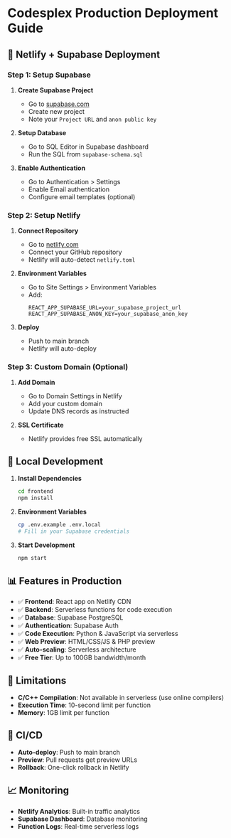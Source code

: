 # Codesplex Production Deployment Guide

## 🚀 Netlify + Supabase Deployment

### Step 1: Setup Supabase

1. **Create Supabase Project**
   - Go to [supabase.com](https://supabase.com)
   - Create new project
   - Note your `Project URL` and `anon public key`

2. **Setup Database**
   - Go to SQL Editor in Supabase dashboard
   - Run the SQL from `supabase-schema.sql`

3. **Enable Authentication**
   - Go to Authentication > Settings
   - Enable Email authentication
   - Configure email templates (optional)

### Step 2: Setup Netlify

1. **Connect Repository**
   - Go to [netlify.com](https://netlify.com)
   - Connect your GitHub repository
   - Netlify will auto-detect `netlify.toml`

2. **Environment Variables**
   - Go to Site Settings > Environment Variables
   - Add:
     ```
     REACT_APP_SUPABASE_URL=your_supabase_project_url
     REACT_APP_SUPABASE_ANON_KEY=your_supabase_anon_key
     ```

3. **Deploy**
   - Push to main branch
   - Netlify will auto-deploy

### Step 3: Custom Domain (Optional)

1. **Add Domain**
   - Go to Domain Settings in Netlify
   - Add your custom domain
   - Update DNS records as instructed

2. **SSL Certificate**
   - Netlify provides free SSL automatically

## 🔧 Local Development

1. **Install Dependencies**
   ```bash
   cd frontend
   npm install
   ```

2. **Environment Variables**
   ```bash
   cp .env.example .env.local
   # Fill in your Supabase credentials
   ```

3. **Start Development**
   ```bash
   npm start
   ```

## 📊 Features in Production

- ✅ **Frontend**: React app on Netlify CDN
- ✅ **Backend**: Serverless functions for code execution
- ✅ **Database**: Supabase PostgreSQL
- ✅ **Authentication**: Supabase Auth
- ✅ **Code Execution**: Python & JavaScript via serverless
- ✅ **Web Preview**: HTML/CSS/JS & PHP preview
- ✅ **Auto-scaling**: Serverless architecture
- ✅ **Free Tier**: Up to 100GB bandwidth/month

## 🚨 Limitations

- **C/C++ Compilation**: Not available in serverless (use online compilers)
- **Execution Time**: 10-second limit per function
- **Memory**: 1GB limit per function

## 🔄 CI/CD

- **Auto-deploy**: Push to main branch
- **Preview**: Pull requests get preview URLs
- **Rollback**: One-click rollback in Netlify

## 📈 Monitoring

- **Netlify Analytics**: Built-in traffic analytics
- **Supabase Dashboard**: Database monitoring
- **Function Logs**: Real-time serverless logs